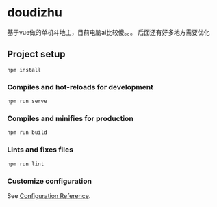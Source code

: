 # doudizhu
基于vue做的单机斗地主，目前电脑ai比较傻。。。
后面还有好多地方需要优化
## Project setup
```
npm install
```

### Compiles and hot-reloads for development
```
npm run serve
```

### Compiles and minifies for production
```
npm run build
```

### Lints and fixes files
```
npm run lint
```

### Customize configuration
See [Configuration Reference](https://cli.vuejs.org/config/).
